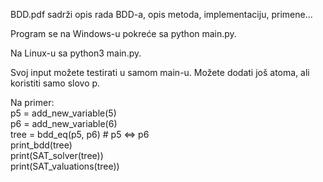 BDD.pdf sadrži opis rada BDD-a, opis metoda, implementaciju, primene...

Program se na Windows-u pokreće sa python main.py.

Na Linux-u sa python3 main.py.

Svoj input možete testirati u samom main-u. Možete dodati još atoma, ali koristiti samo slovo p.

Na primer:<br>
p5 = add_new_variable(5)<br>
p6 = add_new_variable(6)<br>
tree = bdd_eq(p5, p6)       # p5 <=> p6 <br>
print_bdd(tree)<br>
print(SAT_solver(tree))<br>
print(SAT_valuations(tree))<br>
